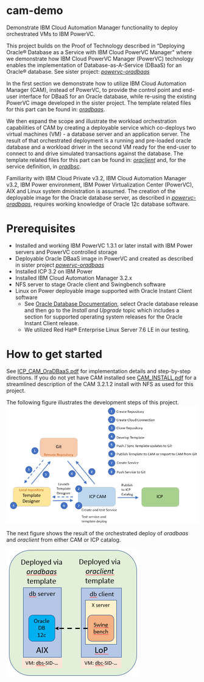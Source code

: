 # cam-demo
Demonstrate IBM Cloud Automation Manager functionality to deploy orchestrated VMs to IBM PowerVC.

This project builds on the Proof of Technology described in “Deploying Oracle® Database as a Service with IBM Cloud PowerVC Manager" where we demonstrate how IBM Cloud PowerVC Manager (PowerVC) technology enables the implementation of Database-as-A-Service (DBaaS) for an Oracle® database. See sister project: [*powervc-oradbaas*](https://github.com/ppc64le/devops-automation/oracle/powervc-oradbaas)

In the first section we demonstrate how to utilize IBM Cloud Automation Manager (CAM), instead of PowerVC, to provide the control point and end-user interface for DBaaS for an Oracle database, while re-using the existing PowerVC image developed in the sister project. The template related files for this part can be found in: [*oradbaas*](https://github.com/ppc64le/devops-automation/oracle/cam-ora/oradbaas).

We then expand the scope and illustrate the workload orchestration capabilities of CAM by creating a deployable service which co-deploys two virtual machines (VM) - a database server and an application server. The result of that orchestrated deployment is a running and pre-loaded oracle database and a workload driver in the second VM ready for the end-user to connect to and drive simulated transactions against the database. The template related files for this part can be found in: [*oraclient*](https://github.com/ppc64le/devops-automation/oracle/cam-ora/oradbaas) and, for the service definition, in [*oradbsc*](https://github.com/ppc64le/devops-automation/oracle/cam-ora/oradbaas).

Familiarity with IBM Cloud Private v3.2, IBM Cloud Automation Manager v3.2, IBM Power environment, IBM Power Virtualization Center (PowerVC), AIX and Linux system dministration is assumed. The creation of the deployable image for the Oracle database server, as described in [*powervc-oradbaas*](https://github.com/ppc64le/devops-automation/oracle/powervc-oradbaas), requires working knowledge of Oracle 12c database software.

# Prerequisites
* Installed and working IBM PowerVC 1.3.1 or later install with IBM Power servers and PowerVC controlled storage
* Deployable Oracle DBaaS image in PowerVC and created as described in sister project [*powervc-oradbaas*](https://github.com/ppc64le/devops-automation/oracle/powervc-oradbaas)
* Installed ICP 3.2 on IBM Power
* Installed IBM Cloud Automation Manager 3.2.x
* NFS server to stage Oracle client and Swingbench software
* Linux on Power deployable image supported with Oracle Instant Client software
    * See [Oracle Database Documentation](https://docs.oracle.com/en/database/oracle/oracle-database/index.html), select Oracle database release and then go to the _Install and Upgrade_ topic which includes a section for supported operating system releases for the Oracle Instant Client release.
    * We utilized Red Hat® Enterprise Linux Server 7.6 LE in our testing.

# How to get started
See [ICP_CAM_OraDBaaS.pdf](./ICP_CAM_OraDBaaS.pdf) for implementation details and step-by-step directions. If you do not yet have CAM installed see [CAM_INSTALL.pdf](./CAM_INSTALL_v1.2.pdf) for a streamlined description of the CAM 3.2.1.2 install with NFS as used for this project.

The following figure illustrates the development steps of this project.
![Development Steps](./development-steps.png)

The next figure shows the result of the orchestrated deploy of *oradbaas* and *oraclient* from either CAM or ICP catalog.

![Image Deployed Service](./service-deployed.png)
